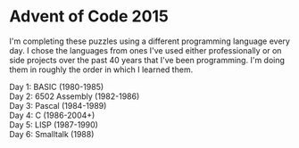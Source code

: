 # Advent of Code 2015

I'm completing these puzzles using a different programming language every day.
I chose the languages from ones I've used either professionally or on side projects over the past 40 years that I've been programming.
I'm doing them in roughly the order in which I learned them.

Day 1: BASIC (1980-1985)\
Day 2: 6502 Assembly (1982-1986)\
Day 3: Pascal (1984-1989)\
Day 4: C (1986-2004+)\
Day 5: LISP (1987-1990)\
Day 6: Smalltalk (1988)
